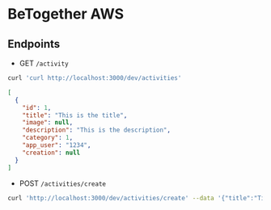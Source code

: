 # BeTogether AWS

## Endpoints
- GET `/activity`

```bash
curl 'curl http://localhost:3000/dev/activities'
```

```json
[
  {
    "id": 1,
    "title": "This is the title",
    "image": null,
    "description": "This is the description",
    "category": 1,
    "app_user": "1234",
    "creation": null
  }
]
```

- POST `/activities/create`

```bash
curl 'http://localhost:3000/dev/activities/create' --data '{"title":"Title", "image":"base64", "description":"Description", "category":"1", "app_user":"1234"}'
```

